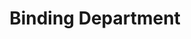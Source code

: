 ---
pid: '87'
_date: between 1934 and 2009
derivativo_link: https://derivativo-2.library.columbia.edu/iiif/2/ldpd:341270/
dlc_link: https://dlc.library.columbia.edu/catalog/cul:83bk3j9ks7
format: photographs
iiif_json: https://derivativo-2.library.columbia.edu/iiif/2/ldpd:341270/info.json
name: Ballou, Hubbard W.
native_jpg: https://derivativo-2.library.columbia.edu/iiif/2/ldpd:341270/full/!768,768/0/native.jpg
shelf_location: Box no. Box 138, Folder no. Folder 2 (Administration - Provost - Libraries,
  Butler Binding Department), Historical Photograph Collection
subjects: Academic libraries; Bookbinding; New York (N.Y.); Butler Library
summary: Employees at work in the binding room with piles of books everywhere.
title: Binding Department
permalink: /photos/87/
layout: photo-page
---